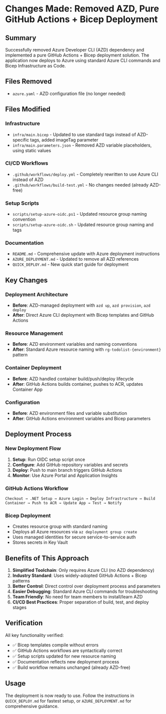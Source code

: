 # Changes Made: Removed AZD, Pure GitHub Actions + Bicep Deployment

## Summary

Successfully removed Azure Developer CLI (AZD) dependency and implemented a pure GitHub Actions + Bicep deployment solution. The application now deploys to Azure using standard Azure CLI commands and Bicep Infrastructure as Code.

## Files Removed
- `azure.yaml` - AZD configuration file (no longer needed)

## Files Modified

### Infrastructure
- `infra/main.bicep` - Updated to use standard tags instead of AZD-specific tags, added imageTag parameter
- `infra/main.parameters.json` - Removed AZD variable placeholders, using static values

### CI/CD Workflows  
- `.github/workflows/deploy.yml` - Completely rewritten to use Azure CLI instead of AZD
- `.github/workflows/build-test.yml` - No changes needed (already AZD-free)

### Setup Scripts
- `scripts/setup-azure-oidc.ps1` - Updated resource group naming convention
- `scripts/setup-azure-oidc.sh` - Updated resource group naming and tags

### Documentation
- `README.md` - Comprehensive update with Azure deployment instructions
- `AZURE_DEPLOYMENT.md` - Updated to remove all AZD references
- `QUICK_DEPLOY.md` - New quick start guide for deployment

## Key Changes

### Deployment Architecture
- **Before**: AZD-managed deployment with `azd up`, `azd provision`, `azd deploy`
- **After**: Direct Azure CLI deployment with Bicep templates and GitHub Actions

### Resource Management
- **Before**: AZD environment variables and naming conventions
- **After**: Standard Azure resource naming with `rg-todolist-{environment}` pattern

### Container Deployment
- **Before**: AZD handled container build/push/deploy lifecycle
- **After**: GitHub Actions builds container, pushes to ACR, updates Container App

### Configuration
- **Before**: AZD environment files and variable substitution
- **After**: GitHub Actions environment variables and Bicep parameters

## Deployment Process

### New Deployment Flow
1. **Setup**: Run OIDC setup script once
2. **Configure**: Add GitHub repository variables and secrets  
3. **Deploy**: Push to main branch triggers GitHub Actions
4. **Monitor**: Use Azure Portal and Application Insights

### GitHub Actions Workflow
```
Checkout → .NET Setup → Azure Login → Deploy Infrastructure → Build Container → Push to ACR → Update App → Test → Notify
```

### Bicep Deployment
- Creates resource group with standard naming
- Deploys all Azure resources via `az deployment group create`
- Uses managed identities for secure service-to-service auth
- Stores secrets in Key Vault

## Benefits of This Approach

1. **Simplified Toolchain**: Only requires Azure CLI (no AZD dependency)
2. **Industry Standard**: Uses widely-adopted GitHub Actions + Bicep patterns
3. **Better Control**: Direct control over deployment process and parameters
4. **Easier Debugging**: Standard Azure CLI commands for troubleshooting
5. **Team Friendly**: No need for team members to install/learn AZD
6. **CI/CD Best Practices**: Proper separation of build, test, and deploy stages

## Verification

All key functionality verified:
- ✅ Bicep templates compile without errors
- ✅ GitHub Actions workflows are syntactically correct
- ✅ Setup scripts updated for new resource naming
- ✅ Documentation reflects new deployment process
- ✅ Build workflow remains unchanged (already AZD-free)

## Usage

The deployment is now ready to use. Follow the instructions in `QUICK_DEPLOY.md` for fastest setup, or `AZURE_DEPLOYMENT.md` for comprehensive guidance.
